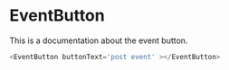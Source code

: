  # EventButton
This is a documentation about the event button.

```js
<EventButton buttonText='post event' ></EventButton>
```
